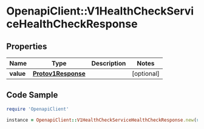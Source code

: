 # OpenapiClient::V1HealthCheckServiceHealthCheckResponse

## Properties

Name | Type | Description | Notes
------------ | ------------- | ------------- | -------------
**value** | [**Protov1Response**](Protov1Response.md) |  | [optional] 

## Code Sample

```ruby
require 'OpenapiClient'

instance = OpenapiClient::V1HealthCheckServiceHealthCheckResponse.new(value: null)
```


